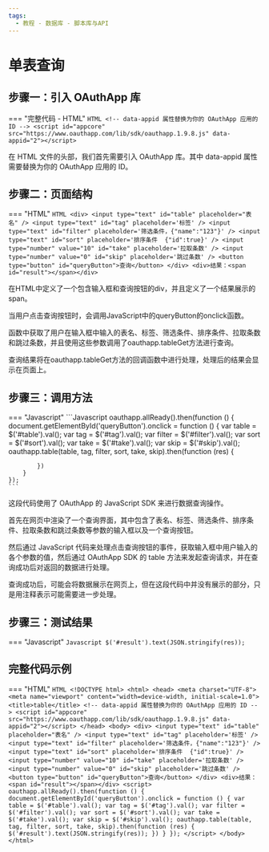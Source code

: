 ```yaml
---
tags:
  - 教程 - 数据库 - 脚本库与API
---
```


# 单表查询


## 步骤一：引入 OAuthApp 库
=== "完整代码 - HTML"
    ```HTML
    <!-- data-appid 属性替换为你的 OAuthApp 应用的 ID -->
    <script id="appcore" src="https://www.oauthapp.com/lib/sdk/oauthapp.1.9.8.js" data-appid="2"></script>
    ```

在 HTML 文件的头部，我们首先需要引入 OAuthApp 库。其中 data-appid 属性需要替换为你的 OAuthApp 应用的 ID。


## 步骤二：页面结构
=== "HTML"
    ```HTML
    <div>
        <input type="text" id="table" placeholder="表名" />
        <input type="text" id="tag" placeholder='标签' />
        <input type="text" id="filter" placeholder='筛选条件，{"name":"123"}' />
        <input type="text" id="sort" placeholder='排序条件  {"id":true}' />
        <input type="number" value="10" id="take" placeholder='拉取条数' />
        <input type="number" value="0" id="skip" placeholder='跳过条数' />
        <button type="button" id="queryButton">查询</button>
    </div>
    <div>结果：<span id="result"></span></div>
    ```

在HTML中定义了一个包含输入框和查询按钮的div，并且定义了一个结果展示的span。

当用户点击查询按钮时，会调用JavaScript中的queryButton的onclick函数。

函数中获取了用户在输入框中输入的表名、标签、筛选条件、排序条件、拉取条数和跳过条数，并且使用这些参数调用了oauthapp.tableGet方法进行查询。

查询结果将在oauthapp.tableGet方法的回调函数中进行处理，处理后的结果会显示在页面上。


## 步骤三：调用方法

=== "Javascript"
    ```Javascript
    oauthapp.allReady().then(function () {
        document.getElementById('queryButton').onclick = function () {
            var table = $('#table').val();
            var tag = $('#tag').val();
            var filter = $('#filter').val();
            var sort = $('#sort').val();
            var take = $('#take').val();
            var skip = $('#skip').val();
            oauthapp.table(table, tag, filter, sort, take, skip).then(function (res) {
               
            })
        }
    });
    ```

这段代码使用了 OAuthApp 的 JavaScript SDK 来进行数据查询操作。

首先在网页中渲染了一个查询界面，其中包含了表名、标签、筛选条件、排序条件、拉取条数和跳过条数等参数的输入框以及一个查询按钮。

然后通过 JavaScript 代码来处理点击查询按钮的事件，获取输入框中用户输入的各个参数的值，然后通过 OAuthApp SDK 的 table 方法来发起查询请求，并在查询成功后对返回的数据进行处理。

查询成功后，可能会将数据展示在网页上，但在这段代码中并没有展示的部分，只是用注释表示可能需要进一步处理。


## 步骤三：测试结果

=== "Javascript"
    ```Javascript
     $('#result').text(JSON.stringify(res));
    ```



## 完整代码示例

=== "HTML"
    ```HTML
    <!DOCTYPE html>
    <html>
    <head>
        <meta charset="UTF-8">
        <meta name="viewport" content="width=device-width, initial-scale=1.0">
        <title>table</title>
        <!-- data-appid 属性替换为你的 OAuthApp 应用的 ID -->
        <script id="appcore" src="https://www.oauthapp.com/lib/sdk/oauthapp.1.9.8.js" data-appid="2"></script>
    </head>
    <body>
        <div>
            <input type="text" id="table" placeholder="表名" />
            <input type="text" id="tag" placeholder='标签' />
            <input type="text" id="filter" placeholder='筛选条件，{"name":"123"}' />
            <input type="text" id="sort" placeholder='排序条件  {"id":true}' />
            <input type="number" value="10" id="take" placeholder='拉取条数' />
            <input type="number" value="0" id="skip" placeholder='跳过条数' />
            <button type="button" id="queryButton">查询</button>
        </div>
        <div>结果：<span id="result"></span></div>
        <script>
            oauthapp.allReady().then(function () {
                document.getElementById('queryButton').onclick = function () {
                    var table = $('#table').val();
                    var tag = $('#tag').val();
                    var filter = $('#filter').val();
                    var sort = $('#sort').val();
                    var take = $('#take').val();
                    var skip = $('#skip').val();
                    oauthapp.table(table, tag, filter, sort, take, skip).then(function (res) {
                        $('#result').text(JSON.stringify(res));
                    })
                }
            });
        </script>
    </body>
    </html>
    ```

